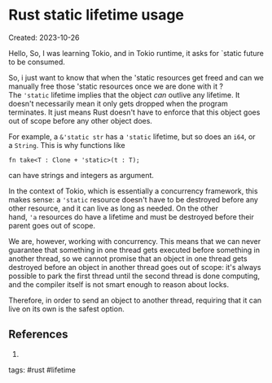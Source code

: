 # Rust static lifetime usage
Created: 2023-10-26

Hello, So, I was learning Tokio, and in Tokio runtime, it asks for `static future to be consumed.

So, i just want to know that when the 'static resources get freed and can we manually free those 'static resources once we are done with it ?
The `'static` lifetime implies that the object _can_ outlive any lifetime. It doesn't necessarily mean it only gets dropped when the program terminates. It just means Rust doesn't have to enforce that this object goes out of scope before any other object does.

For example, a `&'static str` has a `'static` lifetime, but so does an `i64`, or a `String`. This is why functions like

```
fn take<T : Clone + 'static>(t : T);
```

can have strings and integers as argument.

In the context of Tokio, which is essentially a concurrency framework, this makes sense: a `'static` resource doesn't have to be destroyed before any other resource, and it can live as long as needed. On the other hand, `'a` resources do have a lifetime and must be destroyed before their parent goes out of scope.

We are, however, working with concurrency. This means that we can never guarantee that something in one thread gets executed before something in another thread, so we cannot promise that an object in one thread gets destroyed before an object in another thread goes out of scope: it's always possible to park the first thread until the second thread is done computing, and the compiler itself is not smart enough to reason about locks.

Therefore, in order to send an object to another thread, requiring that it can live on its own is the safest option.

## References
1. 
tags: #rust #lifetime